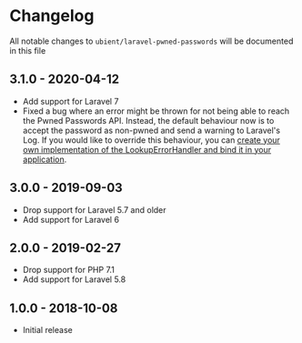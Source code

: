 # Changelog

All notable changes to `ubient/laravel-pwned-passwords` will be documented in this file

## 3.1.0 - 2020-04-12
- Add support for Laravel 7
- Fixed a bug where an error might be thrown for not being able to reach the Pwned Passwords API. 
  Instead, the default behaviour now is to accept the password as non-pwned and send a warning to Laravel's Log.
  If you would like to override this behaviour, you can [create your own implementation of the LookupErrorHandler and bind it in your application](README.md#handling-lookup-errors).

## 3.0.0 - 2019-09-03
- Drop support for Laravel 5.7 and older
- Add support for Laravel 6

## 2.0.0 - 2019-02-27
- Drop support for PHP 7.1
- Add support for Laravel 5.8

## 1.0.0 - 2018-10-08
- Initial release
